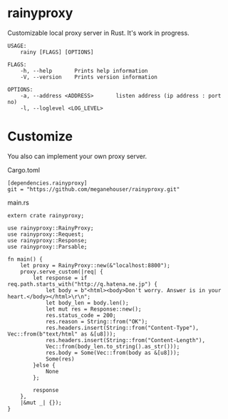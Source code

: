 # rainyproxy
Customizable local proxy server in Rust. It's work in progress.

    USAGE:
	    rainy [FLAGS] [OPTIONS]
    
    FLAGS:
        -h, --help       Prints help information
        -V, --version    Prints version information
    
    OPTIONS:
        -a, --address <ADDRESS>       listen address (ip address : port no)
        -l, --loglevel <LOG_LEVEL>

# Customize
 
You also can implement your own proxy server.

Cargo.toml

    [dependencies.rainyproxy]
    git = "https://github.com/meganehouser/rainyproxy.git"


main.rs

    extern crate rainyproxy;
    
    use rainyproxy::RainyProxy;
    use rainyproxy::Request;
    use rainyproxy::Response;
    use rainyproxy::Parsable;
    
    fn main() {
        let proxy = RainyProxy::new(&"localhost:8800");
        proxy.serve_custom(|req| {
            let response = if req.path.starts_with("http://q.hatena.ne.jp") {
                let body = b"<html><body>Don't worry. Answer is in your heart.</body></html>\r\n";
                let body_len = body.len();
                let mut res = Response::new();
                res.status_code = 200;
                res.reason = String::from("OK");
                res.headers.insert(String::from("Content-Type"), Vec::from(b"text/html" as &[u8]));
                res.headers.insert(String::from("Content-Length"),
                Vec::from(body_len.to_string().as_str()));
                res.body = Some(Vec::from(body as &[u8]));
                Some(res)
            }else {
                None
            };
    
            response
        },
        |&mut _| {});
    }
